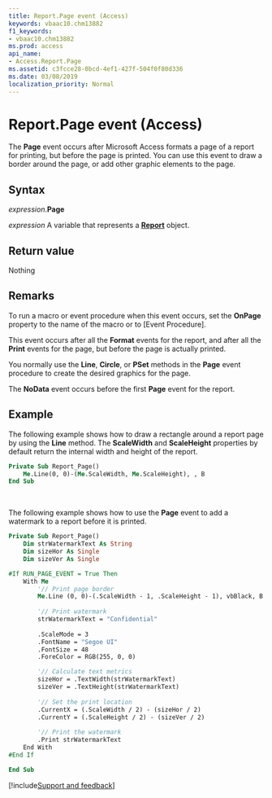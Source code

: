 ```yaml
---
title: Report.Page event (Access)
keywords: vbaac10.chm13882
f1_keywords:
- vbaac10.chm13882
ms.prod: access
api_name:
- Access.Report.Page
ms.assetid: c3fcce28-0bcd-4ef1-427f-504f0f80d336
ms.date: 03/08/2019
localization_priority: Normal
---
```



# Report.Page event (Access)

The **Page** event occurs after Microsoft Access formats a page of a report for printing, but before the page is printed. You can use this event to draw a border around the page, or add other graphic elements to the page.


## Syntax

_expression_.**Page**

_expression_ A variable that represents a **[Report](Access.Report.md)** object.


## Return value

Nothing


## Remarks

To run a macro or event procedure when this event occurs, set the **OnPage** property to the name of the macro or to [Event Procedure].

This event occurs after all the **Format** events for the report, and after all the **Print** events for the page, but before the page is actually printed.

You normally use the **Line**, **Circle**, or **PSet** methods in the **Page** event procedure to create the desired graphics for the page.

The **NoData** event occurs before the first **Page** event for the report.


## Example

The following example shows how to draw a rectangle around a report page by using the **Line** method. The **ScaleWidth** and **ScaleHeight** properties by default return the internal width and height of the report.

```vb
Private Sub Report_Page() 
    Me.Line(0, 0)-(Me.ScaleWidth, Me.ScaleHeight), , B 
End Sub
```

<br/>

The following example shows how to use the **Page** event to add a watermark to a report before it is printed.

```vb
Private Sub Report_Page()
    Dim strWatermarkText As String
    Dim sizeHor As Single
    Dim sizeVer As Single

#If RUN_PAGE_EVENT = True Then
    With Me
        '// Print page border
        Me.Line (0, 0)-(.ScaleWidth - 1, .ScaleHeight - 1), vbBlack, B
    
        '// Print watermark
        strWatermarkText = "Confidential"
        
        .ScaleMode = 3
        .FontName = "Segoe UI"
        .FontSize = 48
        .ForeColor = RGB(255, 0, 0)

        '// Calculate text metrics
        sizeHor = .TextWidth(strWatermarkText)
        sizeVer = .TextHeight(strWatermarkText)
        
        '// Set the print location
        .CurrentX = (.ScaleWidth / 2) - (sizeHor / 2)
        .CurrentY = (.ScaleHeight / 2) - (sizeVer / 2)
    
        '// Print the watermark
        .Print strWatermarkText
    End With
#End If

End Sub
```



[!include[Support and feedback](~/includes/feedback-boilerplate.md)]
